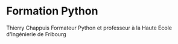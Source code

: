 # Formation Python

Thierry Chappuis
Formateur Python et professeur à la Haute Ecole d'Ingénierie de Fribourg


